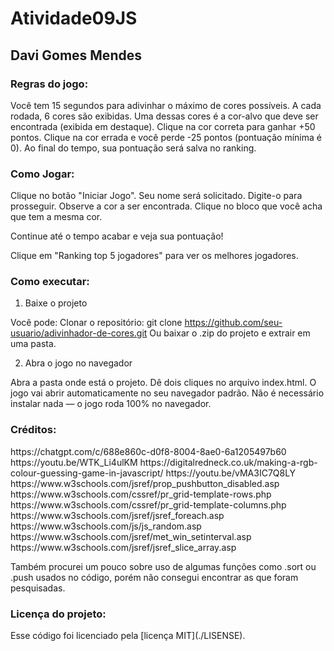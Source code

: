 # Atividade09JS
<h2> Davi Gomes Mendes </h2>

<h3> Regras do jogo: </h3>

Você tem 15 segundos para adivinhar o máximo de cores possíveis.
A cada rodada, 6 cores são exibidas.
Uma dessas cores é a cor-alvo que deve ser encontrada (exibida em destaque).
Clique na cor correta para ganhar +50 pontos.
Clique na cor errada e você perde -25 pontos (pontuação mínima é 0).
Ao final do tempo, sua pontuação será salva no ranking.

<h3>Como Jogar: </h3>

Clique no botão "Iniciar Jogo".
Seu nome será solicitado. Digite-o para prosseguir.
Observe a cor a ser encontrada.
Clique no bloco que você acha que tem a mesma cor.

Continue até o tempo acabar e veja sua pontuação!

Clique em "Ranking top 5 jogadores" para ver os melhores jogadores.


<h3>Como executar:</h3>

1. Baixe o projeto

Você pode:
Clonar o repositório:
git clone https://github.com/seu-usuario/adivinhador-de-cores.git
Ou baixar o .zip do projeto e extrair em uma pasta.

2. Abra o jogo no navegador

Abra a pasta onde está o projeto.
Dê dois cliques no arquivo index.html.
O jogo vai abrir automaticamente no seu navegador padrão.
Não é necessário instalar nada — o jogo roda 100% no navegador.

<h3>Créditos: </h3>
https://chatgpt.com/c/688e860c-d0f8-8004-8ae0-6a1205497b60
https://youtu.be/WTK_Li4ulKM
https://digitalredneck.co.uk/making-a-rgb-colour-guessing-game-in-javascript/
https://youtu.be/vMA3IC7Q8LY
https://www.w3schools.com/jsref/prop_pushbutton_disabled.asp
https://www.w3schools.com/cssref/pr_grid-template-rows.php
https://www.w3schools.com/cssref/pr_grid-template-columns.php
https://www.w3schools.com/jsref/jsref_foreach.asp
https://www.w3schools.com/js/js_random.asp
https://www.w3schools.com/jsref/met_win_setinterval.asp
https://www.w3schools.com/jsref/jsref_slice_array.asp

Também procurei um pouco sobre uso de algumas funções como .sort ou .push usados no código, porém
não consegui encontrar as que foram pesquisadas.

<h3> Licença do projeto: </h3>
Esse código foi licenciado pela [licença MIT](./LISENSE).